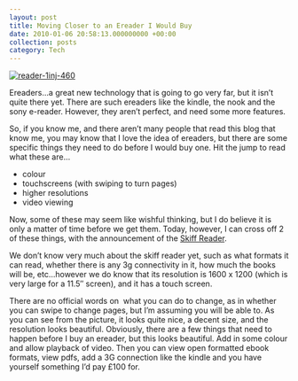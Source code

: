 ```yaml
---
layout: post
title: Moving Closer to an Ereader I Would Buy
date: 2010-01-06 20:58:13.000000000 +00:00
collection: posts
category: Tech
---
```


[![](http://www.10people.co.uk/wp-content/uploads/2010/01/reader-1inj-460.jpg "reader-1inj-460")](http://www.10people.co.uk/wp-content/uploads/2010/01/reader-1inj-460.jpg)

Ereaders…a great new technology that is going to go very far, but it isn’t quite there yet. There are such ereaders like the kindle, the nook and the sony e-reader. However, they aren’t perfect, and need some more features.

So, if you know me, and there aren’t many people that read this blog that know me, you may know that I love the idea of ereaders, but there are some specific things they need to do before I would buy one. Hit the jump to read what these are…

- colour
- touchscreens (with swiping to turn pages)
- higher resolutions
- video viewing

Now, some of these may seem like wishful thinking, but I do believe it is only a matter of time before we get them. Today, however, I can cross off 2 of these things, with the announcement of the [Skiff Reader](http://gdgt.com/skiff/reader/?utm_source=newatgdgt&utm_medium=email&utm_campaign=gdgt).

We don’t know very much about the skiff reader yet, such as what formats it can read, whether there is any 3g connectivity in it, how much the books will be, etc…however we do know that its resolution is 1600 x 1200 (which is very large for a 11.5″ screen), and it has a touch screen.

There are no official words on  what you can do to change, as in whether you can swipe to change pages, but I’m assuming you will be able to. As you can see from the picture, it looks quite nice, a decent size, and the resolution looks beautiful. Obviously, there are a few things that need to happen before I buy an ereader, but this looks beautiful. Add in some colour and allow playback of video. Then you can view open formatted ebook formats, view pdfs, add a 3G connection like the kindle and you have yourself something I’d pay £100 for.
